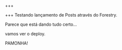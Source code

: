 +++

+++
Testando lançamento de Posts através do Forestry.

Parece que está dando tudo certo...

vamos ver o deploy.

PAMONHA!